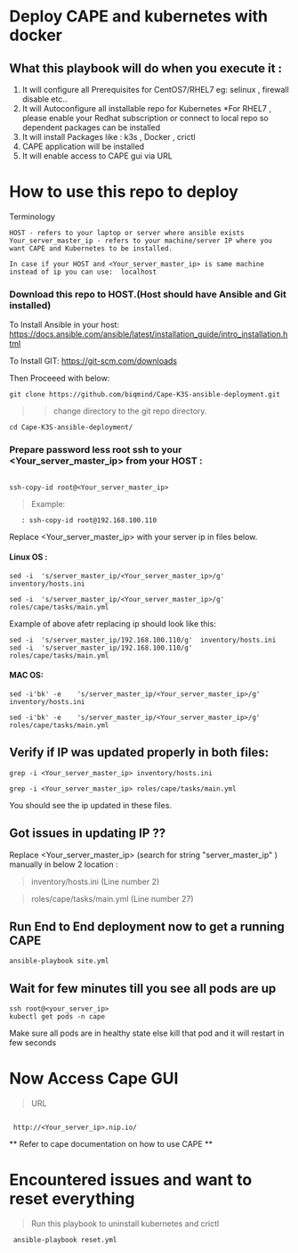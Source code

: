 # Deploy CAPE and kubernetes with docker


## What this playbook will do when you execute it :

1. It will configure all Prerequisites for CentOS7/RHEL7 eg: selinux , firewall disable etc..
2. It will Autoconfigure all installable repo for Kubernetes
    *For RHEL7 , please enable your Redhat subscription or connect to local repo so dependent packages can be installed
3. It will install Packages like : k3s , Docker , crictl
4. CAPE application will be installed
5. It will enable access to CAPE gui via URL


# How to use this repo to deploy

Terminology
```
HOST - refers to your laptop or server where ansible exists
Your_server_master_ip - refers to your machine/server IP where you want CAPE and Kubernetes to be installed.

In case if your HOST and <Your_server_master_ip> is same machine instead of ip you can use:  localhost
```

### Download this repo to HOST.(Host should have Ansible and Git installed)

To Install Ansible in your host:  
https://docs.ansible.com/ansible/latest/installation_guide/intro_installation.html

To Install GIT: 
https://git-scm.com/downloads

Then Proceeed with below: 
```
git clone https://github.com/biqmind/Cape-K3S-ansible-deployment.git 
```
>> change directory to the git repo directory.

```
cd Cape-K3S-ansible-deployment/
```


### Prepare password less root ssh to your <Your_server_master_ip> from your HOST  :
```

ssh-copy-id root@<Your_server_master_ip>
```
> Example:
```
   : ssh-copy-id root@192.168.100.110 
```


Replace <Your_server_master_ip> with  your server ip in files below.

#### Linux OS :
```
sed -i  's/server_master_ip/<Your_server_master_ip>/g'  inventory/hosts.ini

sed -i  's/server_master_ip/<Your_server_master_ip>/g'  roles/cape/tasks/main.yml
```

Example of above afetr replacing ip should look like this:

```
sed -i  's/server_master_ip/192.168.100.110/g'  inventory/hosts.ini 
sed -i  's/server_master_ip/192.168.100.110/g'  roles/cape/tasks/main.yml 
```

#### MAC OS:
```
sed -i'bk' -e    's/server_master_ip/<Your_server_master_ip>/g'  inventory/hosts.ini  
 
sed -i'bk' -e    's/server_master_ip/<Your_server_master_ip>/g' roles/cape/tasks/main.yml
```


## Verify if IP was updated properly in both files:

```
grep -i <Your_server_master_ip> inventory/hosts.ini  

grep -i <Your_server_master_ip> roles/cape/tasks/main.yml
```

You should see the ip updated in these files.

## Got issues in updating IP ??

Replace <Your_server_master_ip> (search for string "server_master_ip" ) manually in below 2 location :

> inventory/hosts.ini  (Line number 2)

> roles/cape/tasks/main.yml (Line number 27)


## Run End to End deployment now to get a running CAPE
```
ansible-playbook site.yml

```
## Wait for few minutes till you see all pods are up

```
ssh root@<your_server_ip>
kubectl get pods -n cape
```

Make sure all pods are in healthy state else kill that pod and it will restart in few seconds

# Now Access Cape GUI 


> URL
```

 http://<Your_server_ip>.nip.io/
```

** Refer to cape documentation on how to use CAPE **


# Encountered issues and want to reset everything 

> Run this playbook to uninstall kubernetes and crictl
```
 ansible-playbook reset.yml
```








